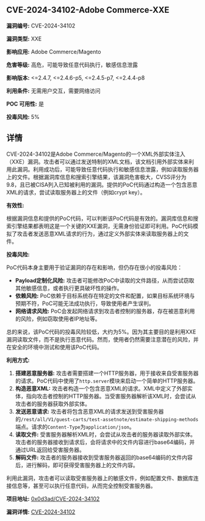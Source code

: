 ## CVE-2024-34102-Adobe Commerce-XXE

**漏洞编号:** CVE-2024-34102

**漏洞类型:** XXE

**影响应用:** Adobe Commerce/Magento

**危害等级:** 高危，可能导致任意代码执行，敏感信息泄露

**影响版本:** <=2.4.7, <=2.4.6-p5, <=2.4.5-p7, <=2.4.4-p8

**利用条件:** 无需用户交互，需要网络访问

**POC 可用性:** 是

**投毒风险:** 5%

## 详情

CVE-2024-34102是Adobe Commerce/Magento的一个XML外部实体注入（XXE）漏洞。攻击者可以通过发送特制的XML文档，该文档引用外部实体来利用此漏洞。利用成功后，可能导致任意代码执行和敏感信息泄露，例如读取服务器上的文件。根据漏洞库信息和搜索引擎结果，该漏洞危害极大，CVSS评分为9.8，且已被CISA列入已知被利用的漏洞。提供的PoC代码通过构造一个包含恶意XML的请求，尝试读取服务器上的文件（例如crypt key）。

**有效性:**

根据漏洞信息和提供的PoC代码，可以判断该PoC代码是有效的。漏洞库信息和搜索引擎结果都表明这是一个关键的XXE漏洞，无需身份验证即可利用。PoC代码模拟了攻击者发送恶意XML请求的行为，通过定义外部实体来读取服务器上的文件。

**投毒风险:**

PoC代码本身主要用于验证漏洞的存在和影响，但仍存在很小的投毒风险：

*   **Payload定制化风险:**  攻击者可能修改PoC中读取的文件路径，从而尝试窃取其他敏感信息，或者执行更具破坏性的操作。
*   **依赖风险:**  PoC依赖于目标系统存在特定的文件和配置，如果目标系统环境与预期不符，PoC可能无法成功执行，导致使用者产生误判。
*   **网络请求风险:**  PoC会发起网络请求到攻击者控制的服务器，存在被恶意利用的风险，例如窃取使用者IP地址等。

总的来说，该PoC代码的投毒风险较低，大约为5%。因为其主要目的是利用XXE漏洞读取文件，而不是执行恶意代码。然而，使用者仍然需要注意潜在的风险，并在安全的环境中测试和使用该PoC代码。

**利用方式:**

1.  **搭建恶意服务器:**  攻击者需要搭建一个HTTP服务器，用于接收来自受害服务器的请求。PoC代码中使用了`http.server`模块来启动一个简单的HTTP服务器。
2.  **构造恶意XML:**  攻击者构造一个包含恶意XML的请求。XML中定义了外部实体，指向攻击者控制的HTTP服务器。当受害服务器解析该XML时，会尝试从攻击者的服务器获取外部实体。
3.  **发送恶意请求:**  攻击者将包含恶意XML的请求发送到受害服务器的`/rest/all/V1/guest-carts/test-assetnote/estimate-shipping-methods`端点。请求的`Content-Type`为`application/json`。
4.  **读取文件:**  受害服务器解析XML时，会尝试从攻击者的服务器读取外部实体。攻击者的服务器接收到请求后，会将请求中的文件内容进行base64编码，并通过URL返回给受害服务器。
5.  **解码文件:**  攻击者的服务器接收到受害服务器返回的base64编码的文件内容后，进行解码，即可获得受害服务器上的文件内容。

利用此漏洞，攻击者可以读取受害服务器上的敏感文件，例如配置文件、数据库连接信息等，甚至可以执行任意代码，从而完全控制受害服务器。

**项目地址:** [0x0d3ad/CVE-2024-34102](https://github.com/0x0d3ad/CVE-2024-34102)

**漏洞详情:** [CVE-2024-34102](https://nvd.nist.gov/vuln/detail/CVE-2024-34102)